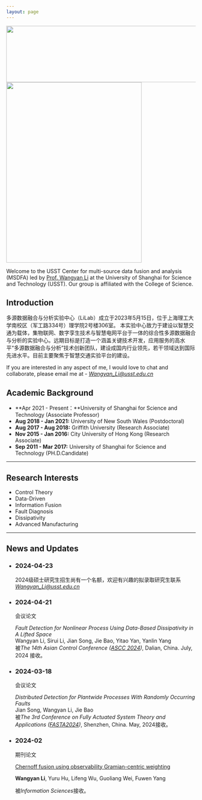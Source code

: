 ```yaml
---
layout: page
---
```


<div align="center">
    <img src="https://usst-lilab.github.io/实验室logo.png" width="900" height="150">
</div>
<img src="https://usst-lilab.github.io/images/LiLAB.png" class="floatpic" width="360" height="480">

Welcome to the USST Center for multi-source data fusion and analysis (MSDFA) led by [Prof. Wangyan Li](https://lxy.usst.edu.cn/2022/0107/c2208a263867/page.htm) at the University of Shanghai for Science and Technology (USST). Our group is affiliated with the College of Science. 

## Introduction
多源数据融合与分析实验中心（LiLab）成立于2023年5月15日，位于上海理工大学南校区（军工路334号）理学院2号楼306室。
本实验中心致力于建设以智慧交通为载体，集物联网、数字孪生技术与智慧电网平台于一体的综合性多源数据融合与分析的实验中心。远期目标是打造一个涵盖关键技术开发，应用服务的高水平“多源数据融合与分析”技术创新团队，建设成国内行业领先，若干领域达到国际先进水平。目前主要聚焦于智慧交通实验平台的建设。

If you are interested in any aspect of me, I would love to chat and collaborate, please email me at - *Wangyan_Li@usst.edu.cn*

## Academic Background

- **Apr 2021 - Present：**University of Shanghai for Science and Technology (Associate Professor)
- **Aug 2018 - Jan 2021:** University of New South Wales (Postdoctoral)
- **Aug 2017 - Aug 2018:** Griffith University (Research Associate)
- **Nov 2015 - Jan 2016:** City University of Hong Kong (Research Associate)
- **Sep 2011 - Mar 2017:** University of Shanghai for Science and Technology (PH.D.Candidate)

---

## Research Interests

- Control Theory
- Data-Driven
- Information Fusion
- Fault Diagnosis
- Dissipativity
- Advanced Manufacturing

---

## News and Updates

- ### 2024-04-23

  2024级硕士研究生招生尚有一个名额，欢迎有兴趣的拟录取研究生联系 *Wangyan_Li@usst.edu.cn*

- ### 2024-04-21

  会议论文

  *Fault Detection for Nonlinear Process Using Data-Based Dissipativity in A Lifted Space*<br> Wangyan Li, Sirui Li, Jian Song, Jie Bao, Yitao Yan, Yanlin Yang<br>被*The 14th Asian Control Conference ([ASCC 2024](https://ascc2024.dlut.edu.cn/Meeting/Default/Index_En?mid=b33811d2-a470-436f-9ad8-ca998c03a35d&page=1))*, Dalian, China. July, 2024 接收。

- ### 2024-03-18

  会议论文
  
  *Distributed Detection for Plantwide Processes With Randomly Occurring Faults*<br>Jian Song, Wangyan Li, Jie Bao<br>被*The 3rd Conference on Fully Actuated System Theory and Applications ([FASTA2024](http://fasta2024.fasta.org.cn/))*, Shenzhen, China. May, 2024接收。


- ### 2024-02

  期刊论文

  [Chernoff fusion using observability Gramian-centric weighting](https://www.sciencedirect.com/science/article/pii/S0020025524001932?via%3Dihub=)<br>

  **Wangyan Li**, Yuru Hu, Lifeng Wu, Guoliang Wei, Fuwen Yang<br>
  
  被*Information Sciences*接收。

